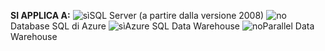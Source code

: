 <Token>**SI APPLICA A:** ![sì](media/yes.png)SQL Server (a partire dalla versione 2008) ![no](media/no.png)Database SQL di Azure ![sì](media/yes.png)Azure SQL Data Warehouse ![no](media/no.png)Parallel Data Warehouse </Token>

